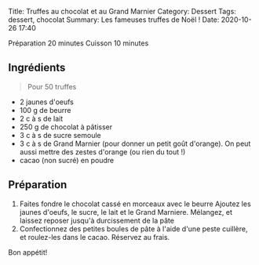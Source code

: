 Title: Truffes au chocolat et au Grand Marnier
Category: Dessert
Tags: dessert, chocolat
Summary: Les fameuses truffes de Noël !
Date:  2020-10-26 17:40

Préparation 20 minutes
Cuisson 10 minutes

## Ingrédients
> Pour 50 truffes 
- 2 jaunes d'oeufs 
- 100 g de beurre
- 2 c à s de lait 
- 250 g de chocolat à pâtisser 
- 3 c à s de sucre semoule
- 3 c à s de Grand Marnier (pour donner un petit goût d'orange). On peut aussi mettre des zestes d'orange (ou rien du tout !)
- cacao (non sucré) en poudre

## Préparation
1. Faites fondre le chocolat cassé en morceaux avec le beurre Ajoutez les jaunes d'oeufs, le sucre, le lait et le Grand Marniere. Mélangez, et laissez reposer
jusqu'à durcissement de la pâte 
2. Confectionnez des petites boules de pâte à l'aide d'une peste cuillère, et roulez-les dans le cacao. Réservez au frais.

Bon appétit!
